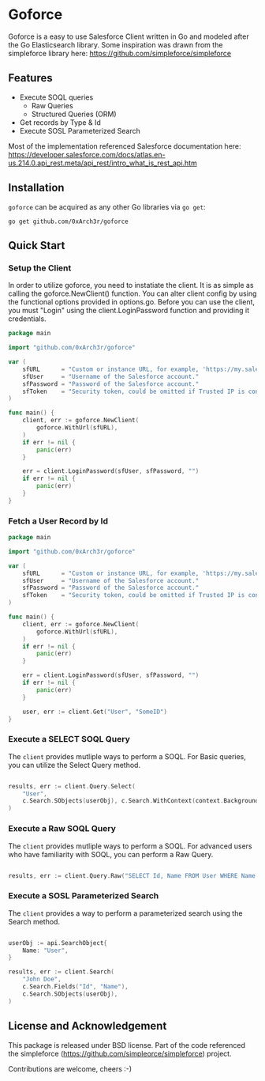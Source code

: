 # Goforce

Goforce is a easy to use Salesforce Client written in Go and modeled after the Go Elasticsearch library. Some inspiration was drawn from the simpleforce library here: https://github.com/simpleforce/simpleforce

## Features

- Execute SOQL queries
    - Raw Queries
    - Structured Queries (ORM)
- Get records by Type & Id
- Execute SOSL Parameterized Search

Most of the implementation referenced Salesforce documentation here: https://developer.salesforce.com/docs/atlas.en-us.214.0.api_rest.meta/api_rest/intro_what_is_rest_api.htm

## Installation

`goforce` can be acquired as any other Go libraries via `go get`:

```
go get github.com/0xArch3r/goforce
```

## Quick Start

### Setup the Client

In order to utilize goforce, you need to instatiate the client. It is as simple as calling the goforce.NewClient() function. You can alter client config by using the functional options provided in options.go. Before you can use the client, you must "Login" using the client.LoginPassword function and providing it credentials.  

```go
package main

import "github.com/0xArch3r/goforce"

var (
	sfURL      = "Custom or instance URL, for example, 'https://my.salesforce.com'"
	sfUser     = "Username of the Salesforce account."
	sfPassword = "Password of the Salesforce account."
	sfToken    = "Security token, could be omitted if Trusted IP is configured."
)

func main() {
    client, err := goforce.NewClient(
        goforce.WithUrl(sfURL),
    )
    if err != nil {
        panic(err)
    }

    err = client.LoginPassword(sfUser, sfPassword, "")
    if err != nil {
        panic(err)
    }
}
```

### Fetch a User Record by Id

```go
package main

import "github.com/0xArch3r/goforce"

var (
	sfURL      = "Custom or instance URL, for example, 'https://my.salesforce.com'"
	sfUser     = "Username of the Salesforce account."
	sfPassword = "Password of the Salesforce account."
	sfToken    = "Security token, could be omitted if Trusted IP is configured."
)

func main() {
    client, err := goforce.NewClient(
        goforce.WithUrl(sfURL),
    )
    if err != nil {
        panic(err)
    }

    err = client.LoginPassword(sfUser, sfPassword, "")
    if err != nil {
        panic(err)
    }

    user, err := client.Get("User", "SomeID")
}
```

### Execute a SELECT SOQL Query

The `client` provides mutliple ways to perform a SOQL. For Basic queries, you can utilize the Select Query method.

```go

results, err := client.Query.Select(
    "User", 
    c.Search.SObjects(userObj), c.Search.WithContext(context.Background())
)

```

### Execute a Raw SOQL Query

The `client` provides mutliple ways to perform a SOQL. For advanced users who have familiarity with SOQL, you can perform a Raw Query.

```go

results, err := client.Query.Raw("SELECT Id, Name FROM User WHERE Name = 'John Doe'")

```

### Execute a SOSL Parameterized Search

The `client` provides a way to perform a parameterized search using the Search method.

```go

userObj := api.SearchObject{
    Name: "User",
}

results, err := client.Search(
    "John Doe", 
    c.Search.Fields("Id", "Name"),
    c.Search.SObjects(userObj),
)

```

## License and Acknowledgement

This package is released under BSD license. Part of the code referenced the simpleforce
(https://github.com/simpleorce/simpleforce) project.

Contributions are welcome, cheers :-)
